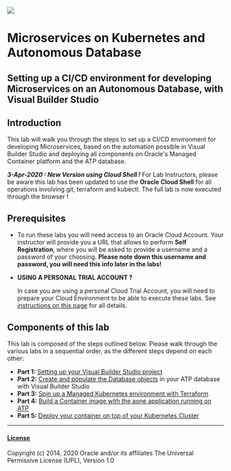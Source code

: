 

![](../../common/images/customer.logo2.png)

# Microservices on Kubernetes and Autonomous Database

## Setting up a CI/CD environment for developing Microservices on an Autonomous Database, with Visual Builder Studio

## Introduction

This lab will walk you through the steps to set up a CI/CD environment for developing Microservices, based on the automation possible in Visual Builder Studio and deploying all components on Oracle's Managed Container platform and the ATP database.

***3-Apr-2020 : New Version using Cloud Shell !***  For Lab Instructors, please be aware this lab has been updated to use the **Oracle Cloud Shell** for all operations involving git, terraform and kubectl.  The full lab is now executed through the browser !



## Prerequisites ##

- To run these labs you will need access to an Oracle Cloud Account.  Your instructor will provide you a URL that allows to perform **Self Registration**, where you will be asked to provide a username and a password of your choosing.  **Please note down this username and password, you will need this info later in the labs!**
       

- **USING A PERSONAL TRIAL ACCOUNT ?** 

  In case you are using a personal Cloud Trial Account, you will need to prepare your Cloud Environment to be able to execute these labs.  See [instructions on this page](../AppDev/ATP-OKE/README.md) for all details.

  




## Components of this lab

This lab is composed of the steps outlined below.  Please walk through the various labs in a sequential order, as the different steps depend on each other:

- **Part 1:** [Setting up your Visual Builder Studio project](?lab=part-1-setting-up-visual-builder-studio)
- **Part 2:** [Create and populate the Database objects](?lab=part-2-create-populate-database-objects) in your ATP database with Visual Builder Studio
- **Part 3:** [Spin up a Managed Kubernetes environment with Terraform](?lab=part-3-spin-up-managed-kubernetes-environment)
- **Part 4:** [Build a Container image with the aone application running on ATP](?lab=part-4-build-container-image-aone-appl)
- **Part 5:** [Deploy your container on top of your Kubernetes Cluster](?lab=part-5-deploy-container-on-top-kuber)

---





#### [License](../../LICENSE)

Copyright (c) 2014, 2020 Oracle and/or its affiliates
The Universal Permissive License (UPL), Version 1.0
